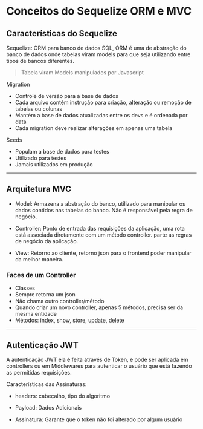 # Conceitos do Sequelize ORM e MVC

## Características do Sequelize

Sequelize: ORM para banco de dados SQL, ORM é uma de abstração do banco de dados onde tabelas viram models para que  seja utilizando entre tipos de bancos diferentes.

> Tabela viram Models manipulados por Javascript

Migration

- Controle de versão para a base de dados
- Cada arquivo contém instrução para criação, alteração ou remoção de tabelas ou colunas
- Mantém a base de dados atualizadas entre os devs e é ordenada por data
- Cada migration deve realizar alterações em apenas uma tabela

Seeds 

- Populam a base de dados para testes
- Utilizado para testes
- Jamais utilizados em produção

---

## Arquitetura MVC

- Model: Armazena a abstração do banco, utilizado para manipular os dados contidos nas tabelas do banco. Não é responsável pela regra de negócio.

- Controller: Ponto de entrada das requisições da aplicação, uma rota está associada diretamente com um método controller. parte as regras de negócio da aplicação.

- View: Retorno ao cliente, retorno json para o frontend poder manipular da melhor maneira.

### Faces de um Controller

- Classes
- Sempre retorna um json
- Não chama outro controller/método              
- Quando criar um novo controller, apenas 5 métodos, precisa ser da mesma entidade
- Métodos: index, show, store, update, delete              

---

## Autenticação JWT

A autenticação JWT ela é feita através de Token, e pode ser aplicada em controllers ou em Middlewares para autenticar o usuário que está fazendo as permitidas requisições.

Características das Assinaturas:

- headers: cabeçalho, tipo do algoritmo

- Payload: Dados Adicionais

- Assinatura: Garante que o token não foi alterado por algum usuário
